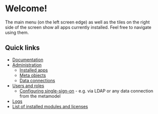 # Welcome!

The main menu (on the left screen edge) as well as the tiles on the right side of the screen show all apps currently installed. Feel free to navigate using them.

## Quick links

- [Documentation](exface.core.documentation.html)
- [Administration](exface.core.administration.html)
  - [Installed apps](exface.core.apps.html)
  - [Meta objects](exface.core.objects.html)
  - [Data connections](exface.core.connections.html)
- [Users and roles](exface.core.users.html)
  - [Configuring single-sign-on](api/docs/exface/Core/Docs/Security/Authentication/index.md) - e.g. via LDAP or any data connection from the metamodel
- [Logs](exface.core.logs.html)
- [List of installed modules and licenses](axenox.packagemanager.home.html)